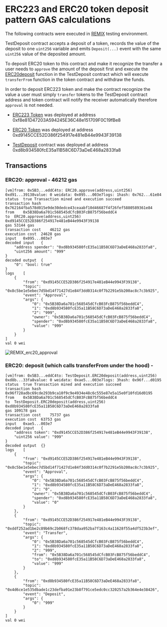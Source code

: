 # ERC223 and ERC20 token deposit pattern GAS calculations

The following contracts were executed in [REMIX](https://remix.ethereum.org/#optimize=true&runs=200&evmVersion=null&version=soljson-v0.8.19+commit.7dd6d404.js&language=Solidity&lang=en) testing environment.

TestDeposit contract accepts a deposit of a token, records the value of the deposit to one `uint256` variable and emits `Deposit(...)` event with the same `uint256` value of the deposited amount.

To deposit ERC20 token to this contract and make it recognize the transfer a user needs to `approve` the amount of the deposit first and execute the [ERC20deposit](https://github.com/Dexaran/Token_Deposits_GAS_testing/blob/main/TokenDepositTests.sol#L534) function in the TestDeposit contract which will execute `transferFrom` function in the token contract and withdraw the funds.

In order to deposit ERC223 token and make the contract recognize the value a user must simply `transfer` tokens to the TestDeposit contract address and token contract will notify the receiver automatically therefore `approval` is not needed.

- [ERC223 Token](https://github.com/Dexaran/Token_Deposits_GAS_testing/blob/main/TokenDepositTests.sol#L59-L190) was deployed at address 0xf8e81D47203A594245E36C48e151709F0C19fBe8

- [ERC20 Token](https://github.com/Dexaran/Token_Deposits_GAS_testing/blob/main/TokenDepositTests.sol#L192-L520) was deployed at address 0xd9145CCE52D386f254917e481eB44e9943F39138

- [TestDeposit](https://github.com/Dexaran/Token_Deposits_GAS_testing/blob/main/TokenDepositTests.sol#L522-L541) contract was deployed at address 0xd8b934580fcE35a11B58C6D73aDeE468a2833fa8

## Transactions

### ERC20: approval - 46212 gas

```
[vm]from: 0x5B3...eddC4to: ERC20.approve(address,uint256) 0xd91...39138value: 0 weidata: 0x095...003e7logs: 1hash: 0x762...61e84
status	true Transaction mined and execution succeed
transaction hash	0x762164fba578d015e9de30dedce43ceaabf10d46687f4f26fef5880589361e84
from	0x5B38Da6a701c568545dCfcB03FcB875f56beddC4
to	ERC20.approve(address,uint256) 0xd9145CCE52D386f254917e481eB44e9943F39138
gas	53144 gas
transaction cost	46212 gas 
execution cost	24628 gas 
input	0x095...003e7
decoded input	{
	"address spender": "0xd8b934580fcE35a11B58C6D73aDeE468a2833fa8",
	"uint256 amount": "999"
}
decoded output	{
	"0": "bool: true"
}
logs	[
	{
		"from": "0xd9145CCE52D386f254917e481eB44e9943F39138",
		"topic": "0x8c5be1e5ebec7d5bd14f71427d1e84f3dd0314c0f7b2291e5b200ac8c7c3b925",
		"event": "Approval",
		"args": {
			"0": "0x5B38Da6a701c568545dCfcB03FcB875f56beddC4",
			"1": "0xd8b934580fcE35a11B58C6D73aDeE468a2833fa8",
			"2": "999",
			"owner": "0x5B38Da6a701c568545dCfcB03FcB875f56beddC4",
			"spender": "0xd8b934580fcE35a11B58C6D73aDeE468a2833fa8",
			"value": "999"
		}
	}
]
val	0 wei
```

![REMIX_erc20_approval](https://user-images.githubusercontent.com/26142412/222992971-be825794-6a34-4a8b-83ad-d2e72ec23818.png)

### ERC20: deposit (which calls transferFrom under the hood) - 

```
[vm]from: 0x5B3...eddC4to: TestDeposit.ERC20deposit(address,uint256) 0xd8b...33fa8value: 0 weidata: 0xae5...003e7logs: 3hash: 0x96f...d0195
status	true Transaction mined and execution succeed
transaction hash	0x96f728adbc69cde293b9ca10f9c9e4934e48c6c555e87e5a15e0f10fd16d0195
from	0x5B38Da6a701c568545dCfcB03FcB875f56beddC4
to	TestDeposit.ERC20deposit(address,uint256) 0xd8b934580fcE35a11B58C6D73aDeE468a2833fa8
gas	109178 gas
transaction cost	75737 gas 
execution cost	63753 gas 
input	0xae5...003e7
decoded input	{
	"address token": "0xd9145CCE52D386f254917e481eB44e9943F39138",
	"uint256 value": "999"
}
decoded output	{}
logs	[
	{
		"from": "0xd9145CCE52D386f254917e481eB44e9943F39138",
		"topic": "0x8c5be1e5ebec7d5bd14f71427d1e84f3dd0314c0f7b2291e5b200ac8c7c3b925",
		"event": "Approval",
		"args": {
			"0": "0x5B38Da6a701c568545dCfcB03FcB875f56beddC4",
			"1": "0xd8b934580fcE35a11B58C6D73aDeE468a2833fa8",
			"2": "0",
			"owner": "0x5B38Da6a701c568545dCfcB03FcB875f56beddC4",
			"spender": "0xd8b934580fcE35a11B58C6D73aDeE468a2833fa8",
			"value": "0"
		}
	},
	{
		"from": "0xd9145CCE52D386f254917e481eB44e9943F39138",
		"topic": "0xddf252ad1be2c89b69c2b068fc378daa952ba7f163c4a11628f55a4df523b3ef",
		"event": "Transfer",
		"args": {
			"0": "0x5B38Da6a701c568545dCfcB03FcB875f56beddC4",
			"1": "0xd8b934580fcE35a11B58C6D73aDeE468a2833fa8",
			"2": "999",
			"from": "0x5B38Da6a701c568545dCfcB03FcB875f56beddC4",
			"to": "0xd8b934580fcE35a11B58C6D73aDeE468a2833fa8",
			"value": "999"
		}
	},
	{
		"from": "0xd8b934580fcE35a11B58C6D73aDeE468a2833fa8",
		"topic": "0x4d6ce1e535dbade1c23defba91e23b8f791ce5edc0cc320257a2b364e4e38426",
		"event": "Deposit",
		"args": {
			"0": "999"
		}
	}
]
val	0 wei
```


